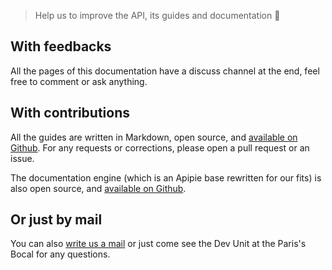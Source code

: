 
> Help us to improve the API, its guides and documentation 🌴

## With feedbacks

All the pages of this documentation have a discuss channel at the end, feel free to comment or ask anything.

## With contributions

All the guides are written in Markdown, open source, and [available on Github](https://github.com/42School/api-documentation). For any requests or corrections, please open a pull request or an issue.

The documentation engine (which is an Apipie base rewritten for our fits) is also open source, and [available on Github](https://github.com/lambda2/moon_raker).

## Or just by mail
You can also [write us a mail](mailto:intrateam@staff.42.fr) or just come see the Dev Unit at the Paris's Bocal for any questions.
